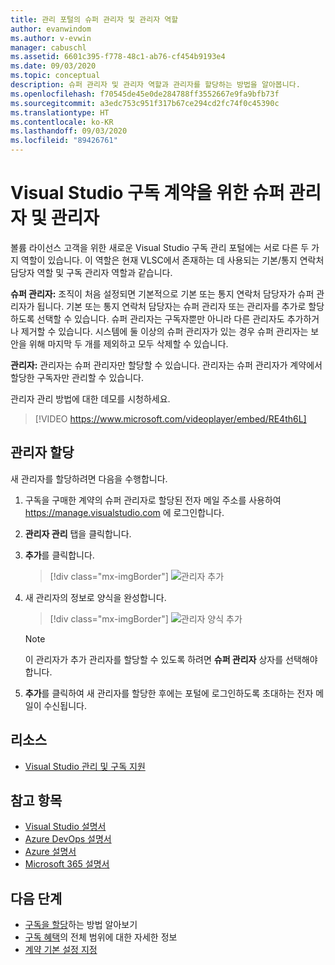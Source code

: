 ```yaml
---
title: 관리 포털의 슈퍼 관리자 및 관리자 역할
author: evanwindom
ms.author: v-evwin
manager: cabuschl
ms.assetid: 6601c395-f778-48c1-ab76-cf454b9193e4
ms.date: 09/03/2020
ms.topic: conceptual
description: 슈퍼 관리자 및 관리자 역할과 관리자를 할당하는 방법을 알아봅니다.
ms.openlocfilehash: f70545de45e0de284788ff3552667e9fa9bfb73f
ms.sourcegitcommit: a3edc753c951f317b67ce294cd2fc74f0c45390c
ms.translationtype: HT
ms.contentlocale: ko-KR
ms.lasthandoff: 09/03/2020
ms.locfileid: "89426761"
---
```

# <a name="super-admins-and-administrators-for-visual-studio-subscription-agreements"></a>Visual Studio 구독 계약을 위한 슈퍼 관리자 및 관리자

볼륨 라이선스 고객을 위한 새로운 Visual Studio 구독 관리 포털에는 서로 다른 두 가지 역할이 있습니다. 이 역할은 현재 VLSC에서 존재하는 데 사용되는 기본/통지 연락처 담당자 역할 및 구독 관리자 역할과 같습니다.

**슈퍼 관리자:** 조직이 처음 설정되면 기본적으로 기본 또는 통지 연락처 담당자가 슈퍼 관리자가 됩니다. 기본 또는 통지 연락처 담당자는 슈퍼 관리자 또는 관리자를 추가로 할당하도록 선택할 수 있습니다. 슈퍼 관리자는 구독자뿐만 아니라 다른 관리자도 추가하거나 제거할 수 있습니다. 시스템에 둘 이상의 슈퍼 관리자가 있는 경우 슈퍼 관리자는 보안을 위해 마지막 두 개를 제외하고 모두 삭제할 수 있습니다.

**관리자:** 관리자는 슈퍼 관리자만 할당할 수 있습니다. 관리자는 슈퍼 관리자가 계약에서 할당한 구독자만 관리할 수 있습니다.

관리자 관리 방법에 대한 데모를 시청하세요. 
> [!VIDEO https://www.microsoft.com/videoplayer/embed/RE4th6L]

## <a name="assigning-administrators"></a>관리자 할당
새 관리자를 할당하려면 다음을 수행합니다.
1. 구독을 구매한 계약의 슈퍼 관리자로 할당된 전자 메일 주소를 사용하여 https://manage.visualstudio.com 에 로그인합니다.
2. **관리자 관리** 탭을 클릭합니다.
3. **추가**를 클릭합니다.
   > [!div class="mx-imgBorder"]
   > ![관리자 추가](_img/admin-roles/add-admins.png "관리자 관리 블레이드를 클릭한 다음 추가를 클릭하여 새 관리자를 할당합니다.")
4. 새 관리자의 정보로 양식을 완성합니다.  
   > [!div class="mx-imgBorder"]
   > ![관리자 양식 추가](_img/admin-roles/add-form.png "새 관리자의 로그인 정보를 입력하고 이 관리자를 슈퍼 관리자로 지정할지 여부를 선택합니다.  그런 다음 추가를 클릭합니다.")

   > [!NOTE]
   > 이 관리자가 추가 관리자를 할당할 수 있도록 하려면 **슈퍼 관리자** 상자를 선택해야 합니다.

5. **추가**를 클릭하여 새 관리자를 할당한 후에는 포털에 로그인하도록 초대하는 전자 메일이 수신됩니다.  

## <a name="resources"></a>리소스
- [Visual Studio 관리 및 구독 지원](https://visualstudio.microsoft.com/support/support-overview-vs)

## <a name="see-also"></a>참고 항목
- [Visual Studio 설명서](https://docs.microsoft.com/visualstudio/)
- [Azure DevOps 설명서](https://docs.microsoft.com/azure/devops/)
- [Azure 설명서](https://docs.microsoft.com/azure/)
- [Microsoft 365 설명서](https://docs.microsoft.com/microsoft-365/)


## <a name="next-steps"></a>다음 단계
- [구독을 할당](assign-license.md)하는 방법 알아보기
- [구독 혜택](https://visualstudio.microsoft.com/vs/benefits/)의 전체 범위에 대한 자세한 정보
- [계약 기본 설정 지정](admin-prefs.md) 


